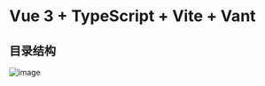 # Vue 3 + TypeScript + Vite + Vant



## 目录结构
![image](https://user-images.githubusercontent.com/24973981/198686614-61247ad9-a31f-4627-9e9c-9cf6a0ead674.png)


